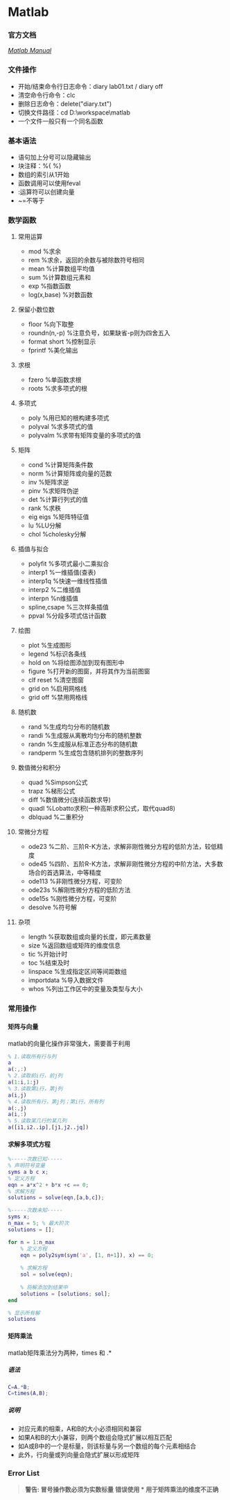 # Matlab

### 官方文档
[*Matlab Manual*](https://ww2.mathworks.cn/help/matlab/index.html?s_tid=CRUX_lftnav)

### 文件操作

+ 开始/结束命令行日志命令：diary lab01.txt / diary off 
+ 清空命令行命令：clc
+ 删除日志命令：delete("diary.txt")
+ 切换文件路径：cd D:\workspace\matlab
+ 一个文件一般只有一个同名函数

### 基本语法
+ 语句加上分号可以隐藏输出
+ 块注释：%{    %}
+ 数组的索引从1开始
+ 函数调用可以使用feval
+ :运算符可以创建向量
+ ~=不等于

### 数学函数
1. 常用运算
    + mod %求余
    + rem %求余，返回的余数与被除数符号相同
    + mean %计算数组平均值
    + sum %计算数组元素和
    + exp %指数函数
    + log(x,base) %对数函数

2. 保留小数位数 
    + floor %向下取整
    + roundn(n,-p) %注意负号，如果缺省-p则为四舍五入
    + format short %控制显示
    + fprintf %美化输出  

3. 求根
    + fzero %单函数求根
    + roots %求多项式的根

4. 多项式
    + poly %用已知的根构建多项式
    + polyval %求多项式的值
    + polyvalm %求带有矩阵变量的多项式的值

5. 矩阵
    + cond %计算矩阵条件数
    + norm %计算矩阵或向量的范数
    + inv %矩阵求逆
    + pinv %求矩阵伪逆
    + det %计算行列式的值
    + rank %求秩
    + eig eigs %矩阵特征值
    + lu %LU分解
    + chol %cholesky分解

6. 插值与拟合
    + polyfit %多项式最小二乘拟合
    + interp1 %一维插值(查表)
    + interp1q %快速一维线性插值
    + interp2 %二维插值
    + interpn %n维插值
    + spline,csape %三次样条插值
    + ppval %分段多项式估计函数

7. 绘图
    + plot %生成图形
    + legend %标识各条线
    + hold on %将绘图添加到现有图形中
    + figure %打开新的图窗，并将其作为当前图窗
    + clf reset %清空图窗
    + grid on %启用网格线
    + grid off %禁用网格线

8. 随机数
    + rand %生成均匀分布的随机数
    + randi %生成服从离散均匀分布的随机整数
    + randn %生成服从标准正态分布的随机数
    + randperm %生成包含随机排列的整数序列

9. 数值微分和积分
    + quad %Simpson公式
    + trapz %梯形公式
    + diff %数值微分(连续函数求导)
    + quadl %Lobatto求积(一种高斯求积公式，取代quad8)
    + dblquad %二重积分

10. 常微分方程
    + ode23 %二阶、三阶R-K方法，求解非刚性微分方程的低阶方法，较低精度
    + ode45 %四阶、五阶R-K方法，求解非刚性微分方程的中阶方法，大多数场合的首选算法，中等精度
    + ode113 %非刚性微分方程，可变阶
    + ode23s %解刚性微分方程的低阶方法
    + ode15s %刚性微分方程，可变阶
    + desolve %符号解

11. 杂项
    + length %获取数组或向量的长度，即元素数量
    + size %返回数组或矩阵的维度信息
    + tic %开始计时
    + toc %结束及时
    + linspace %生成指定区间等间距数组
    + importdata %导入数据文件
    + whos %列出工作区中的变量及类型与大小

### 常用操作

#### 矩阵与向量

matlab的向量化操作非常强大，需要善于利用
```matlab
% 1.读取所有行与列
a
a(:,:)
% 2.读取前i行，前j列
a(1:i,1:j)
% 3.读取第i行，第j列
a(i,j)
% 4.读取所有行，第j列；第i行，所有列
a(:,j)
a(i,:)
% 5.读取某几行的某几列
a([i1,i2..ip],[j1,j2..jq])
```

#### 求解多项式方程

``` matlab
%-----次数已知-----
% 声明符号变量
syms a b c x;
% 定义方程
eqn = a*x^2 + b*x +c == 0;
% 求解方程
solutions = solve(eqn,[a,b,c]);

%-----次数未知-----
syms x;
n_max = 5; % 最大阶次
solutions = [];

for n = 1:n_max
    % 定义方程
    eqn = poly2sym(sym('a', [1, n+1]), x) == 0;
    
    % 求解方程
    sol = solve(eqn);
    
    % 将解添加到结果中
    solutions = [solutions; sol];
end

% 显示所有解
solutions
```

#### 矩阵乘法

matlab矩阵乘法分为两种，times 和 .*

##### 语法

```matlab
C=A.*B;
C=times(A,B);
```
##### 说明

- 对应元素的相乘，A和B的大小必须相同和兼容
- 如果A和B的大小兼容，则两个数组会隐式扩展以相互匹配
- 如A或B中的一个是标量，则该标量与另一个数组的每个元素相结合
- 此外，行向量或列向量会隐式扩展以形成矩阵


### Error List
>**警告: 冒号操作数必须为实数标量**
**错误使用 * 用于矩阵乘法的维度不正确**

